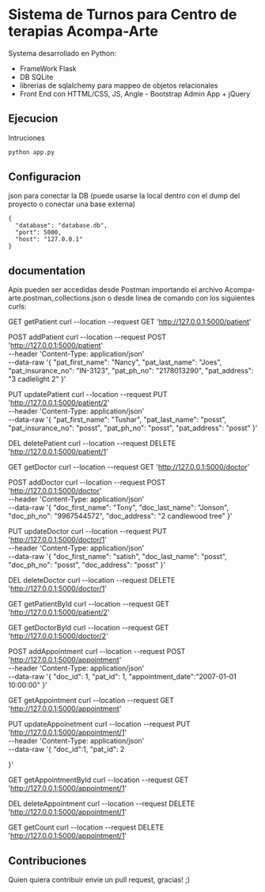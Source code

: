 # Sistema de Turnos para Centro de terapias Acompa-Arte

Systema desarrollado en Python:
 - FrameWork Flask
 - DB SQLite
 - librerias de sqlalchemy para mappeo de objetos relacionales
 - Front End con HTTML/CSS, JS, Angle - Bootstrap Admin App + jQuery

## Ejecucion

Intruciones

```sh
python app.py
```

## Configuracion

json para conectar la DB (puede usarse la local dentro con el dump del proyecto o conectar una base externa)

```
{
  "database": "database.db",
  "port": 5000,
  "host": "127.0.0.1"
}
```
## documentation

Apis pueden ser accedidas desde Postman importando el archivo Acompa-arte.postman_collections.json o desde linea de comando con los siguientes curls:

GET getPatient
curl --location --request GET 'http://127.0.0.1:5000/patient'

POST addPatient
curl --location --request POST 'http://127.0.0.1:5000/patient' \
--header 'Content-Type: application/json' \
--data-raw '{
  "pat_first_name": "Nancy",
  "pat_last_name": "Joes",
  "pat_insurance_no": "IN-3123",
  "pat_ph_no": "2178013290",
  "pat_address": "3 cadlelight 2"
}'

PUT updatePatient
curl --location --request PUT 'http://127.0.0.1:5000/patient/2' \
--header 'Content-Type: application/json' \
--data-raw '{
  "pat_first_name": "Tushar",
  "pat_last_name": "posst",
  "pat_insurance_no": "posst",
  "pat_ph_no": "posst",
  "pat_address": "posst"
}'

DEL deletePatient
curl --location --request DELETE 'http://127.0.0.1:5000/patient/1'

GET getDoctor
curl --location --request GET 'http://127.0.0.1:5000/doctor'


POST addDoctor
curl --location --request POST 'http://127.0.0.1:5000/doctor' \
--header 'Content-Type: application/json' \
--data-raw '{
  "doc_first_name": "Tony",
  "doc_last_name": "Jonson",
  "doc_ph_no": "9967544572",
  "doc_address": "2 candlewood tree"
}'

PUT updateDoctor
curl --location --request PUT 'http://127.0.0.1:5000/doctor/1' \
--header 'Content-Type: application/json' \
--data-raw '{
  "doc_first_name": "satish",
  "doc_last_name": "posst",
  "doc_ph_no": "posst",
  "doc_address": "posst"
}'


DEL deleteDoctor
curl --location --request DELETE 'http://127.0.0.1:5000/doctor/1'

GET getPatientById
curl --location --request GET 'http://127.0.0.1:5000/patient/2'

GET getDoctorById
curl --location --request GET 'http://127.0.0.1:5000/doctor/2'

POST addAppointment
curl --location --request POST 'http://127.0.0.1:5000/appointment' \
--header 'Content-Type: application/json' \
--data-raw '{
  "doc_id": 1,
  "pat_id": 1,
  "appointment_date":"2007-01-01 10:00:00"
}'

GET getAppointment
curl --location --request GET 'http://127.0.0.1:5000/appointment'

PUT updateAppoinetment
curl --location --request PUT 'http://127.0.0.1:5000/appointment/1' \
--header 'Content-Type: application/json' \
--data-raw '{
    "doc_id":1,
    "pat_id": 2
    
}'

GET getAppointmentById
curl --location --request GET 'http://127.0.0.1:5000/appointment/1'


DEL deleteAppointment
curl --location --request DELETE 'http://127.0.0.1:5000/appointment/1'


GET getCount
curl --location --request DELETE 'http://127.0.0.1:5000/appointment/1'



## Contribuciones

Quien quiera contribuir envie un pull request, gracias! ;)

